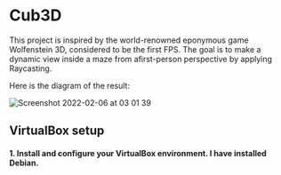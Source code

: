 # Cub3D

This project is inspired by the world-renowned eponymous game Wolfenstein 3D, considered to be the first FPS. The goal is to make a dynamic view inside a maze from afirst-person perspective by applying Raycasting.




Here is the diagram of the result:

![Screenshot 2022-02-06 at 03 01 39](https://user-images.githubusercontent.com/60663416/152665185-7ccac267-5f7c-48b5-a0e5-df0f48d1713b.png)

## VirtualBox setup

#### 1. Install and configure your VirtualBox environment. I have installed Debian.
